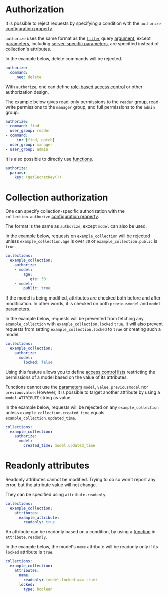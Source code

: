 # Authorization

It is possible to reject requests by specifying a condition with
the `authorize`
[configuration property](../configuration/configuration.md#properties).

`authorize` uses the same format as the
[`filter`](../../client/arguments/filtering.md) query
[argument](../../client/rpc/README.md#rpc), except
[parameters](../configuration/functions.md#parameters), including
[server-specific parameters](../configuration/functions.md#server-specific-parameters),
are specified instead of collection's attributes.

In the example below, delete commands will be rejected.

```yml
authorize:
  command:
    _neq: delete
```

With `authorize`, one can define
[role-based access control](https://en.wikipedia.org/wiki/Role-based_access_control)
or other authorization design.

The example below gives read-only permissions to the `reader` group, read-write
permissions to the `manager` group, and full permissions to the `admin` group.

```yml
authorize:
- command: find
  user_group: reader
- command:
    _in: [find, patch]
  user_group: manager
- user_group: admin
```

It is also possible to directly use [functions](../configuration/functions.md).

```yml
authorize:
  params:
    key: (getSecretKey())
```

# Collection authorization

One can specify collection-specific authorization with the
`collection.authorize`
[configuration property](../configuration/configuration.md#properties).

The format is the same as `authorize`, except `model` can also be used.

In the example below, requests on `example_collection` will be rejected unless
`example_collection.age` is over `30` or `example_collection.public` is `true`.

```yml
collections:
  example_collection:
    authorize:
    - model:
        age:
          _gte: 30
    - model:
        public: true
```

If the model is being modified, attributes are checked both before and after
modification. In other words, it is checked on both `previousmodel` and
`model` [parameters](../configuration/functions.md#parameters).

In the example below, requests will be prevented from fetching any
`example_collection` with `example_collection.locked` `true`. It will also
prevent requests from setting `example_collection.locked` to `true` or creating
such a model.

```yml
collections:
  example_collection:
    authorize:
      model:
        locked: false
```

Using this feature allows you to define
[access control lists](https://en.wikipedia.org/wiki/Access_control_list)
restricting the permissions of a model based on the value of its attributes.

Functions cannot use the [parameters](../configuration/functions.md#parameters)
`model`, `value`, `previousmodel` nor `previousvalue`. However, it is possible
to target another attribute by using a `model.ATTRIBUTE` string as value.

In the example below, requests will be rejected on any `example_collection`
unless `example_collection.created_time` equals
`example_collection.updated_time`.

```yml
collections:
  example_collection:
    authorize:
      model:
        created_time: model.updated_time
```

# Readonly attributes

Readonly attributes cannot be modified.
Trying to do so won't report any error, but the attribute value will not change.

They can be specified using `attribute.readonly`.

```yml
collections:
  example_collection:
    attributes:
      example_attribute:
        readonly: true
```

An attribute can be readonly based on a condition, by using a
[function](../configuration/functions.md) in `attribute.readonly`.

In the example below, the model's `name` attribute will be readonly only if its
`locked` attribute is `true`.

```yml
collections:
  example_collection:
    attributes:
      name:
        readonly: (model.locked === true)
      locked:
        type: boolean
```
